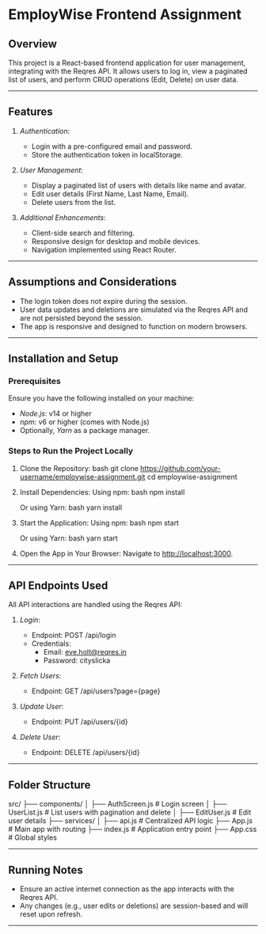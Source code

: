  

# EmployWise Frontend Assignment

## Overview
This project is a React-based frontend application for user management, integrating with the Reqres API. It allows users to log in, view a paginated list of users, and perform CRUD operations (Edit, Delete) on user data.

---

## Features
1. *Authentication*:
   - Login with a pre-configured email and password.
   - Store the authentication token in localStorage.

2. *User Management*:
   - Display a paginated list of users with details like name and avatar.
   - Edit user details (First Name, Last Name, Email).
   - Delete users from the list.

3. *Additional Enhancements*:
   - Client-side search and filtering.
   - Responsive design for desktop and mobile devices.
   - Navigation implemented using React Router.

---

## Assumptions and Considerations
- The login token does not expire during the session.
- User data updates and deletions are simulated via the Reqres API and are not persisted beyond the session.
- The app is responsive and designed to function on modern browsers.

---

## Installation and Setup

### Prerequisites
Ensure you have the following installed on your machine:
- *Node.js*: v14 or higher
- *npm*: v6 or higher (comes with Node.js)
- Optionally, *Yarn* as a package manager.

### Steps to Run the Project Locally
1. Clone the Repository:
   bash
   git clone https://github.com/your-username/employwise-assignment.git
   cd employwise-assignment
   

2. Install Dependencies:
   Using npm:
   bash
   npm install
   
   Or using Yarn:
   bash
   yarn install
   

3. Start the Application:
   Using npm:
   bash
   npm start
   
   Or using Yarn:
   bash
   yarn start
   

4. Open the App in Your Browser:
   Navigate to [http://localhost:3000](http://localhost:3000).

---

## API Endpoints Used
All API interactions are handled using the Reqres API:
1. *Login*:
   - Endpoint: POST /api/login
   - Credentials:
     - Email: eve.holt@reqres.in
     - Password: cityslicka

2. *Fetch Users*:
   - Endpoint: GET /api/users?page={page}

3. *Update User*:
   - Endpoint: PUT /api/users/{id}

4. *Delete User*:
   - Endpoint: DELETE /api/users/{id}

---

## Folder Structure

src/
├── components/
│   ├── AuthScreen.js       # Login screen
│   ├── UserList.js         # List users with pagination and delete
│   ├── EditUser.js         # Edit user details
├── services/
│   ├── api.js              # Centralized API logic
├── App.js                  # Main app with routing
├── index.js                # Application entry point
├── App.css                 # Global styles


---

## Running Notes
- Ensure an active internet connection as the app interacts with the Reqres API.
- Any changes (e.g., user edits or deletions) are session-based and will reset upon refresh.

---


